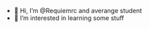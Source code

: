 - 👋 Hi, I’m @Requiemrc and averange student 
- 👀 I’m interested in learning some stuff


<!---
Requiemrc/Requiemrc is a ✨ special ✨ repository because its `README.md` (this file) appears on your GitHub profile.
You can click the Preview link to take a look at your changes.
--->
